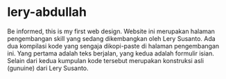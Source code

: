 # lery-abdullah
Be informed, this is my first web design.
Website ini merupakan halaman pengembangan skill yang sedang dikembangkan oleh Lery Susanto. Ada dua kompilasi kode yang sengaja dikopi-paste di halaman pengembangan ini. Yang pertama adalah teks berjalan, yang kedua adalah formulir isian. Selain dari kedua kumpulan kode tersebut merupakan konstruksi asli (gunuine) dari Lery Susanto.
